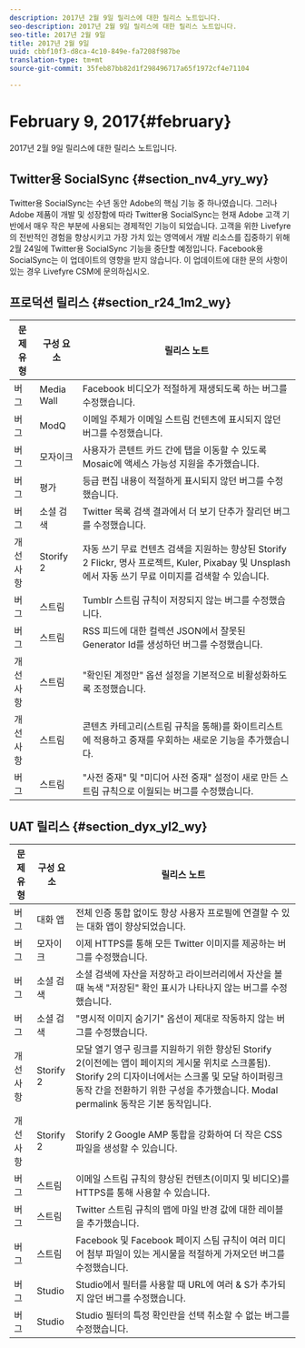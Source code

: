```yaml
---
description: 2017년 2월 9일 릴리스에 대한 릴리스 노트입니다.
seo-description: 2017년 2월 9일 릴리스에 대한 릴리스 노트입니다.
seo-title: 2017년 2월 9일
title: 2017년 2월 9일
uuid: cbbf10f3-d8ca-4c10-849e-fa7208f987be
translation-type: tm+mt
source-git-commit: 35feb87bb82d1f298496717a65f1972cf4e71104

---
```



# February 9, 2017{#february}

2017년 2월 9일 릴리스에 대한 릴리스 노트입니다.

## Twitter용 SocialSync {#section_nv4_yry_wy}

Twitter용 SocialSync는 수년 동안 Adobe의 핵심 기능 중 하나였습니다. 그러나 Adobe 제품이 개발 및 성장함에 따라 Twitter용 SocialSync는 현재 Adobe 고객 기반에서 매우 작은 부분에 사용되는 경제적인 기능이 되었습니다. 고객을 위한 Livefyre의 전반적인 경험을 향상시키고 가장 가치 있는 영역에서 개발 리소스를 집중하기 위해 2월 24일에 Twitter용 SocialSync 기능을 중단할 예정입니다. Facebook용 SocialSync는 이 업데이트의 영향을 받지 않습니다. 이 업데이트에 대한 문의 사항이 있는 경우 Livefyre CSM에 문의하십시오.

## 프로덕션 릴리스 {#section_r24_1m2_wy}

| 문제 유형 | 구성 요소 | 릴리스 노트 |
|--- |--- |--- |
| 버그 | Media Wall | Facebook 비디오가 적절하게 재생되도록 하는 버그를 수정했습니다. |
| 버그 | ModQ | 이메일 주체가 이메일 스트림 컨텐츠에 표시되지 않던 버그를 수정했습니다. |
| 버그 | 모자이크 | 사용자가 콘텐트 카드 간에 탭을 이동할 수 있도록 Mosaic에 액세스 가능성 지원을 추가했습니다. |
| 버그 | 평가 | 등급 편집 내용이 적절하게 표시되지 않던 버그를 수정했습니다. |
| 버그 | 소셜 검색 | Twitter 목록 검색 결과에서 더 보기 단추가 잘리던 버그를 수정했습니다. |
| 개선 사항 | Storify 2 | 자동 쓰기 무료 컨텐츠 검색을 지원하는 향상된 Storify 2 Flickr, 명사 프로젝트, Kuler, Pixabay 및 Unsplash에서 자동 쓰기 무료 이미지를 검색할 수 있습니다. |
| 버그 | 스트림 | Tumblr 스트림 규칙이 저장되지 않는 버그를 수정했습니다. |
| 버그 | 스트림 | RSS 피드에 대한 컬렉션 JSON에서 잘못된 Generator Id를 생성하던 버그를 수정했습니다. |
| 개선 사항 | 스트림 | "확인된 계정만" 옵션 설정을 기본적으로 비활성화하도록 조정했습니다. |
| 개선 사항 | 스트림 | 콘텐츠 카테고리(스트림 규칙을 통해)를 화이트리스트에 적용하고 중재를 우회하는 새로운 기능을 추가했습니다. |
| 버그 | 스트림 | "사전 중재" 및 "미디어 사전 중재" 설정이 새로 만든 스트림 규칙으로 이월되는 버그를 수정했습니다. |

## UAT 릴리스 {#section_dyx_yl2_wy}

| 문제 유형 | 구성 요소 | 릴리스 노트 |
|--- |--- |--- |
| 버그 | 대화 앱 | 전체 인증 통합 없이도 항상 사용자 프로필에 연결할 수 있는 대화 앱이 향상되었습니다. |
| 버그 | 모자이크 | 이제 HTTPS를 통해 모든 Twitter 이미지를 제공하는 버그를 수정했습니다. |
| 버그 | 소셜 검색 | 소셜 검색에 자산을 저장하고 라이브러리에서 자산을 볼 때 녹색 "저장된" 확인 표시가 나타나지 않는 버그를 수정했습니다. |
| 버그 | 소셜 검색 | "명시적 이미지 숨기기" 옵션이 제대로 작동하지 않는 버그를 수정했습니다. |
| 개선 사항 | Storify 2 | 모달 열기 영구 링크를 지원하기 위한 향상된 Storify 2(이전에는 앱이 페이지의 게시물 위치로 스크롤됨). Storify 2의 디자이너에서는 스크롤 및 모달 하이퍼링크 동작 간을 전환하기 위한 구성을 추가했습니다. Modal permalink 동작은 기본 동작입니다. |
| 개선 사항 | Storify 2 | Storify 2 Google AMP 통합을 강화하여 더 작은 CSS 파일을 생성할 수 있습니다. |
| 버그 | 스트림 | 이메일 스트림 규칙의 향상된 컨텐츠(이미지 및 비디오)를 HTTPS를 통해 사용할 수 있습니다. |
| 버그 | 스트림 | Twitter 스트림 규칙의 맵에 마일 반경 값에 대한 레이블을 추가했습니다. |
| 버그 | 스트림 | Facebook 및 Facebook 페이지 스팀 규칙이 여러 미디어 첨부 파일이 있는 게시물을 적절하게 가져오던 버그를 수정했습니다. |
| 버그 | Studio | Studio에서 필터를 사용할 때 URL에 여러 &amp; S가 추가되지 않던 버그를 수정했습니다. |
| 버그 | Studio | Studio 필터의 특정 확인란을 선택 취소할 수 없는 버그를 수정했습니다. |

